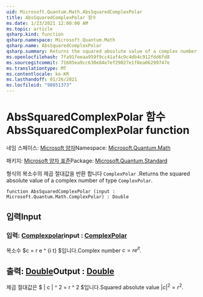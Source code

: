 ```yaml
---
uid: Microsoft.Quantum.Math.AbsSquaredComplexPolar
title: AbsSquaredComplexPolar 함수
ms.date: 1/23/2021 12:00:00 AM
ms.topic: article
qsharp.kind: function
qsharp.namespace: Microsoft.Quantum.Math
qsharp.name: AbsSquaredComplexPolar
qsharp.summary: Returns the squared absolute value of a complex number of type `ComplexPolar`.
ms.openlocfilehash: 7fa91feeaa959f9cc41af4c9c4db4c912fdd6fd8
ms.sourcegitcommit: 71605ea9cc630e84e7ef29027e1f0ea06299747e
ms.translationtype: MT
ms.contentlocale: ko-KR
ms.lasthandoff: 01/26/2021
ms.locfileid: "98851373"
---
```

# <a name="abssquaredcomplexpolar-function"></a><span data-ttu-id="babf3-102">AbsSquaredComplexPolar 함수</span><span class="sxs-lookup"><span data-stu-id="babf3-102">AbsSquaredComplexPolar function</span></span>

<span data-ttu-id="babf3-103">네임 스페이스: [Microsoft 양자](xref:Microsoft.Quantum.Math)</span><span class="sxs-lookup"><span data-stu-id="babf3-103">Namespace: [Microsoft.Quantum.Math](xref:Microsoft.Quantum.Math)</span></span>

<span data-ttu-id="babf3-104">패키지: [Microsoft 양자 표준](https://nuget.org/packages/Microsoft.Quantum.Standard)</span><span class="sxs-lookup"><span data-stu-id="babf3-104">Package: [Microsoft.Quantum.Standard](https://nuget.org/packages/Microsoft.Quantum.Standard)</span></span>


<span data-ttu-id="babf3-105">형식의 복소수의 제곱 절대값을 반환 합니다 `ComplexPolar` .</span><span class="sxs-lookup"><span data-stu-id="babf3-105">Returns the squared absolute value of a complex number of type `ComplexPolar`.</span></span>

```qsharp
function AbsSquaredComplexPolar (input : Microsoft.Quantum.Math.ComplexPolar) : Double
```


## <a name="input"></a><span data-ttu-id="babf3-106">입력</span><span class="sxs-lookup"><span data-stu-id="babf3-106">Input</span></span>

### <a name="input--complexpolar"></a><span data-ttu-id="babf3-107">입력: [Complexpolar](xref:Microsoft.Quantum.Math.ComplexPolar)</span><span class="sxs-lookup"><span data-stu-id="babf3-107">input : [ComplexPolar](xref:Microsoft.Quantum.Math.ComplexPolar)</span></span>

<span data-ttu-id="babf3-108">복소수 $c = r e ^ {i t} $입니다.</span><span class="sxs-lookup"><span data-stu-id="babf3-108">Complex number $c = r e^{i t}$.</span></span>



## <a name="output--double"></a><span data-ttu-id="babf3-109">출력: [Double](xref:microsoft.quantum.lang-ref.double)</span><span class="sxs-lookup"><span data-stu-id="babf3-109">Output : [Double](xref:microsoft.quantum.lang-ref.double)</span></span>

<span data-ttu-id="babf3-110">제곱 절대값은 $ | c | ^ 2 = r ^ 2 $입니다.</span><span class="sxs-lookup"><span data-stu-id="babf3-110">Squared absolute value $|c|^2 = r^2$.</span></span>